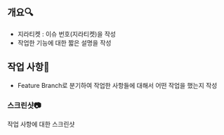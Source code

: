 ## 개요🔍
- 지라티켓 : 이슈 번호(지라티켓)을 작성
- 작업한 기능에 대한 짧은 설명을 작성
## 작업 사항📝
- Feature Branch로 분기하여 작업한 사항들에 대해서 어떤 작업을 했는지 작성
### 스크린샷📷
작업 사항에 대한 스크린샷 
